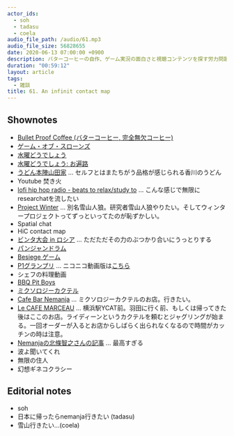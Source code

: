 ```yaml
---
actor_ids:
  - soh
  - tadasu
  - coela
audio_file_path: /audio/61.mp3
audio_file_size: 56828655
date: 2020-06-13 07:00:00 +0900
description: バターコーヒーの自作、ゲーム実況の面白さと視聴コンテンツを探す労力問題、おすすめのYoutubeやアニメについて話しました。
duration: "00:59:12"
layout: article
tags:
  - 雑談
title: 61. An infinit contact map
---
```


## Shownotes
- [Bullet Proof Coffee (バターコーヒー, 完全無欠コーヒー)](https://easyketolifestyle.com/what-is-bulletproof-coffee/)
- [ゲーム・オブ・スローンズ](https://www.amazon.co.jp/dp/B017SIIRKQ/?tag=researchatf04-22)
- [水曜どうでしょう](https://www.htb.co.jp/suidou/)
- [水曜どうでしょう: お遍路](https://www.amazon.co.jp/dp/B01MZ1DCPD/?tag=researchatf04-22)
- [うどん本陣山田家](https://yamada-ya.com/) ... セルフとはまたちがう品格が感じられる香川のうどん
- Youtube 焚き火
- [lofi hip hop radio - beats to relax/study to](https://www.youtube.com/watch?v=5qap5aO4i9A) ... こんな感じで無限にresearchatを流したい
- [Project Winter](https://store.steampowered.com/app/774861/Project_Winter/?l=japanese) ... 別名雪山人狼。研究者雪山人狼やりたい。そしてウィンタープロジェクトってずっといってたのが恥ずかしい。
- Spatial chat
- HiC contact map
- [ビンタ大会 in ロシア](https://www.youtube.com/watch?v=G5DhR1G6BJI&feature=youtu.be&t=1019) ... ただただその力のぶつかり合いにうっとりする
- [パンジャンドラム](https://ja.m.wikipedia.org/wiki/パンジャンドラム)
- [Besiege ゲーム](https://store.steampowered.com/app/346010/Besiege/)
- [P1グランプリ](https://m.youtube.com/playlist?list=PLvivWYilx96IkTv-cutMAyI0y_MhbqaUr) ... ニコニコ動画版は[こちら](https://sp.nicovideo.jp/mylist/58804331)
- シェフの料理動画
- [BBQ Pit Boys](https://m.youtube.com/user/BarbecueWeb?hl=ja&gl=JP)
- [ミクソロジーカクテル](https://kinarino.jp/cat4-%E3%82%B0%E3%83%AB%E3%83%A1/31267-%E3%83%95%E3%83%AC%E3%83%83%E3%82%B7%E3%83%A5%E7%B4%A0%E6%9D%90%E3%82%92%E5%91%B3%E3%82%8F%E3%81%86%E4%B8%80%E6%9D%AF%E3%80%82%E4%B8%96%E7%95%8C%E7%9A%84%E3%81%AB%E3%83%96%E3%83%BC%E3%83%A0%E3%82%92%E5%91%BC%E3%82%93%E3%81%A7%E3%81%84%E3%82%8B%E3%80%8C%E3%83%9F%E3%82%AF%E3%82%BD%E3%83%AD%E3%82%B8%E3%83%BC%E3%82%AB%E3%82%AF%E3%83%86%E3%83%AB%E3%80%8D%E3%81%A3%E3%81%A6%EF%BC%9F)
- [Cafe Bar Nemanja](https://www.bar-nemanja.com/) ... ミクソロジーカクテルのお店。行きたい。
- [Le CAFE MARCEAU](https://tabelog.com/kanagawa/A1401/A140101/14001379/) ... 横浜駅YCAT前。羽田に行く前、もしくは帰ってきた後はここのお店。ライディーンというカクテルを頼むとジャグリングが始まる。一回オーダーが入るとお店からしばらく出られなくなるので時間がカッチンの時は注意。
- [Nemanjaの北條智之さんの記事](https://www.hitosara-shikouhin.jp/onedish/onedish19.html) ... 最高すぎる
- 波よ聞いてくれ
- 無限の住人
- 幻想ギネコクラシー

## Editorial notes
- soh
- 日本に帰ったらnemanja行きたい (tadasu)
- 雪山行きたい…(coela)
